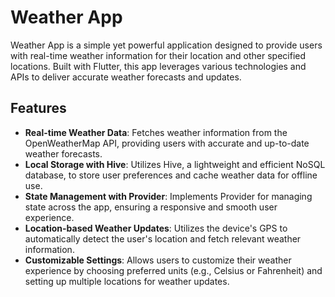 # Weather App

Weather App is a simple yet powerful application designed to provide users with real-time weather information for their location and other specified locations. Built with Flutter, this app leverages various technologies and APIs to deliver accurate weather forecasts and updates.

## Features

- **Real-time Weather Data**: Fetches weather information from the OpenWeatherMap API, providing users with accurate and up-to-date weather forecasts.
- **Local Storage with Hive**: Utilizes Hive, a lightweight and efficient NoSQL database, to store user preferences and cache weather data for offline use.
- **State Management with Provider**: Implements Provider for managing state across the app, ensuring a responsive and smooth user experience.
- **Location-based Weather Updates**: Utilizes the device's GPS to automatically detect the user's location and fetch relevant weather information.
- **Customizable Settings**: Allows users to customize their weather experience by choosing preferred units (e.g., Celsius or Fahrenheit) and setting up multiple locations for weather updates.
